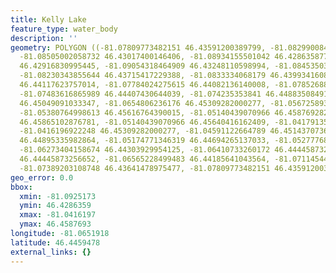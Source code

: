 ```yaml
---
title: Kelly Lake
feature_type: water_body
description: ''
geometry: POLYGON ((-81.07809773482151 46.43591200389799, -81.08299008406438 46.43401912141783,
  -81.08505002058732 46.43017400146406, -81.08934155501042 46.42863587752436, -81.09251729048388
  46.42916830995445, -81.09054318464909 46.43248110598994, -81.08453503645659 46.43614860958482,
  -81.08230343855644 46.43715417229388, -81.0833334068179 46.43993416086235, -81.08093014754056
  46.44117623757014, -81.07784024275615 46.44082136140008, -81.07852688826409 46.44265486339887,
  -81.07483616865989 46.44407430644039, -81.074235353841 46.44883508491492, -81.06994381941792
  46.45049091033347, -81.0654806236176 46.45309282000277, -81.05672589339422 46.4547485159823,
  -81.05380764998613 46.45616764390015, -81.05140439070966 46.45876928236527, -81.04779950179363
  46.45865102876781, -81.05140439070966 46.45640416162409, -81.04179135360111 46.45628590289083,
  -81.0416196922248 46.45309282000277, -81.04591122664789 46.45143707368595, -81.04591122664789
  46.44895335982864, -81.05174771346319 46.44694265137033, -81.05277768172466 46.44753404391606,
  -81.06273404158674 46.44303929954125, -81.06410733260172 46.44445873256652, -81.06616726912554
  46.44445873256652, -81.06565228499483 46.44185641043564, -81.0711454490566 46.43889907530959,
  -81.07389203108748 46.43641478975477, -81.07809773482151 46.43591200389799))
geo_error: 0.0
bbox:
  xmin: -81.0925173
  ymin: 46.4286359
  xmax: -81.0416197
  ymax: 46.4587693
longitude: -81.0651918
latitude: 46.4459478
external_links: {}
---
```


